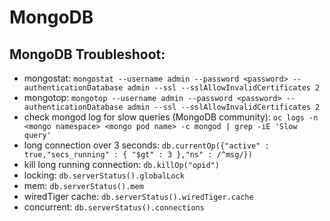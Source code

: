 # MongoDB 

## MongoDB Troubleshoot:

  * mongostat:  `mongostat --username admin --password <password> --authenticationDatabase admin --ssl --sslAllowInvalidCertificates 2`
  * mongotop: `mongotop --username admin --password <password> --authenticationDatabase admin --ssl --sslAllowInvalidCertificates 2`
  * check mongod log for slow queries (MongoDB community): `oc logs -n <mongo namespace> <mongo pod name> -c mongod | grep -iE 'Slow query'`
  * long connection over 3 seconds: `db.currentOp({"active" : true,"secs_running" : { "$gt" : 3 },"ns" : /^msg/})`
  * kill long running connection: `db.killOp("opid")`
  * locking: `db.serverStatus().globalLock`
  * mem: `db.serverStatus().mem`
  * wiredTiger cache: `db.serverStatus().wiredTiger.cache`
  * concurrent: `db.serverStatus().connections`
